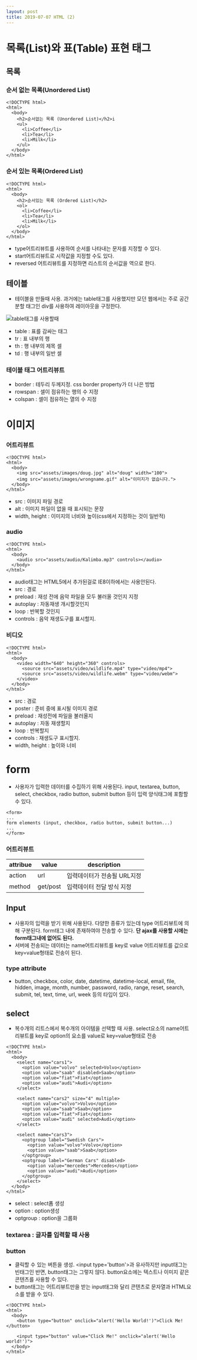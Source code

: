 ```yaml
---
layout: post
title: 2019-07-07 HTML (2)
---
```


# 목록(List)와 표(Table) 표현 태그

## 목록

### 순서 없는 목록(Unordered List)
```
<!DOCTYPE html>
<html>
  <body>
    <h2>순서없는 목록 (Unordered List)</h2>i
    <ul>
      <li>Coffee</li>
      <li>Tea</li>
      <li>Milk</li>
    </ul>
  </body>
</html>
```

### 순서 있는 목록(Ordered List)

```
<!DOCTYPE html>
<html>
  <body>
    <h2>순서있는 목록 (Ordered List)</h2>
    <ol>
      <li>Coffee</li>
      <li>Tea</li>
      <li>Milk</li>
    </ol>
  </body>
</html>
```

- type어트리뷰트를 사용하여 순서를 나타내는 문자를 지정할 수 있다.
- start어트리뷰트로 시작값을 지정할 수도 있다.
- reversed 어트리뷰트를 지정하면 리스트의 순서값을 역으로 한다.

## 테이블

- 테이블을 만들때 사용. 과거에는 table태그를 사용했지만 모던 웹에서는 주로 공간 분할 태그인 div를 사용하여 레이아웃을 구정한다.

![table태그를 사용할때](https://poiemaweb.com/img/html_table_structure.gif)

- table : 표를 감싸는 태그
- tr : 표 내부의 행
- th : 행 내부의 제목 셀
- td : 행 내부의 일반 셀

### 테이블 태그 어트리뷰트

- border : 테두리 두께지정. css border property가 더 나은 방법
- rowspan : 셀이 점유하는 행의 수 지정
- colspan : 셀이 점유하는 열의 수 지정

# 이미지

### 어트리뷰트
```
<!DOCTYPE html>
<html>
  <body>
    <img src="assets/images/doug.jpg" alt="doug" width="100">
    <img src="assets/images/wrongname.gif" alt="이미지가 없습니다.">
  </body>
</html>
```

- src : 이미지 파일 경로
- alt : 이미지 파일이 없을 때 표시되는 문장
- width, height : 이미지의 너비와 높이(css에서 지정하는 것이 일반적)

### audio
```
<!DOCTYPE html>
<html>
  <body>
    <audio src="assets/audio/Kalimba.mp3" controls></audio>
  </body>
</html>
```

- audio태그는 HTML5에서 추가된걸로 IE8이하에서는 사용안된다.
- src : 경로
- preload : 재성 전에 음악 파일을 모두 불러올 것인지 지정
- autoplay : 자동재생 개시할것인지
- loop : 반복할 것인지
- controls : 음악 재생도구를 표시할지.


### 비디오

```
<!DOCTYPE html>
<html>
  <body>
    <video width="640" height="360" controls>
      <source src="assets/video/wildlife.mp4" type="video/mp4">
      <source src="assets/video/wildlife.webm" type="video/webm">
    </video>
  </body>
</html>
```
- src : 경로
- poster : 준비 중에 표시될 이미지 경로
- preload : 재성전에 파일을 불러올지
- autoplay : 자동 재생할지
- loop : 반복할지
- controls : 재생도구 표시할지.
- width, height : 높이와 너비

# form
- 사용자가 입력한 데이터를 수집하기 위해 사용된다. input, textarea, button, select, checkbox, radio button, submit button 등이 입력 양식태그에 포함할 수 있다.

```
<form>
...
form elements (input, checkbox, radio button, submit button...)
...
</form>
```

### 어트리뷰트

| attribue | value | description |
| -- | --| -- |
| action | url | 입력데이터가 전송될 URL지정 |
| method | get/post | 입력데이터 전달 방식 지정 |

## Input

- 사용자의 입력을 받기 위해 사용된다. 다양한 종류가 있는데 type 어트리뷰트에 의해 구분된다. form태그 내에 존재하여야 전송할 수 있다. **단 ajax를 사용할 시에는 form태그내에 없어도 된다.**
- 서버에 전송되는 데이터는 name어트리뷰트를 key로 value 어트리뷰트를 값으로 key=value형태로 전송이 된다.

### type attribute

- button, checkbox, color, date, datetime, datetime-local, email, file, hidden, image, month, number, password, radio, range, reset, search, submit, tel, text, time, url, week 등의 타입이 있다.


## select
- 복수개의 리트스에서 복수개의 아이템을 선택할 때 사용. select요소의 name어트리뷰트를 key로 option의 요소를 value로 key=value형태로 전송

```
<!DOCTYPE html>
<html>
  <body>
    <select name="cars1">
      <option value="volvo" selected>Volvo</option>
      <option value="saab" disabled>Saab</option>
      <option value="fiat">Fiat</option>
      <option value="audi">Audi</option>
    </select>

    <select name="cars2" size="4" multiple>
      <option value="volvo">Volvo</option>
      <option value="saab">Saab</option>
      <option value="fiat">Fiat</option>
      <option value="audi" selected>Audi</option>
    </select>

    <select name="cars3">
      <optgroup label="Swedish Cars">
        <option value="volvo">Volvo</option>
        <option value="saab">Saab</option>
      </optgroup>
      <optgroup label="German Cars" disabled>
        <option value="mercedes">Mercedes</option>
        <option value="audi">Audi</option>
      </optgroup>
    </select>
  </body>
</html>

```
- select : select폼 생성
- option : option생성
- optgroup : option을 그룹화

### textarea : 글자를 입력할 때 사용

### button
- 클릭할 수 있는 버튼을 생성. \<input type='button'>과 유사하지만 input태그는 빈태그인 반면, button태그는 그렇지 않다. button요소에는 텍스트나 이미지 같은 콘텐츠를 사용할 수 있다.
- button태그는 어트리뷰트만을 받는 input태그와 달리 콘텐츠로 문자열과 HTML요소를 받을 수 있다.

```
<!DOCTYPE html>
<html>
  <body>
    <button type="button" onclick="alert('Hello World!')">Click Me!</button>

    <input type="button" value="Click Me!" onclick="alert('Hello world!')">
  </body>
</html>
```
